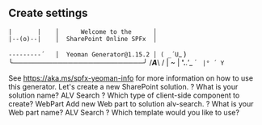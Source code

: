## Create settings

    |       |    │      Welcome to the      │
    |--(o)--|    │  SharePoint Online SPFx  │
   `---------´   │  Yeoman Generator@1.15.2 │
    ( _´U`_ )    ╰──────────────────────────╯
    /___A___\   /
     |  ~  |
   __'.___.'__
 ´   `  |° ´ Y `

See https://aka.ms/spfx-yeoman-info for more information on how to use this generator.
Let's create a new SharePoint solution.
? What is your solution name? ALV Search
? Which type of client-side component to create? WebPart
Add new Web part to solution alv-search.
? What is your Web part name? ALV Search
? Which template would you like to use? 